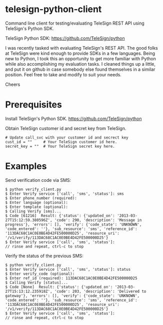 telesign-python-client
======================

Command line client for testing/evaluating TeleSign REST API using TeleSign's Python SDK.

TeleSign Python SDK: https://github.com/TeleSign/python

I was recently tasked with evaluating TeleSign's REST API.
The good folks at TeleSign were kind enough to provide SDKs in a few languages.
Being new to Python, I took this an opportunity to get more familiar with Python
while also accomplishing my evaluation tasks.  I cleaned things up a little, and
put it on github in case somebody else found themselves in a similar position.
Feel free to take and modify to suit your needs.

Cheers

Prerequisites
======================
Install TeleSign's Python SDK.
https://github.com/TeleSign/python

Obtain TeleSign customer id and secret key from TeleSign.

    # Update call_svc with your customer id and secrect key
    cust_id = ""     # Your TeleSign customer id here.
    secret_key = ""  # Your TeleSign secret key here.

Examples
======================
Send verification code via SMS:

    $ python verify_client.py
    $ Enter Verify service ['call', 'sms', 'status']: sms
    $ Enter phone_number (required):
    $ Enter language (optional):
    $ Enter template (optional):
    $ Calling Verify [sms]...
    $ Code [61216]  Result: {'status': {'updated_on': '2013-03-27T15:12:59.380596Z', 'code': 290, 'description': 'Message in progress'}, 'errors': [], 'verify': {'code_state': 'UNKNOWN', 'code_entered': ''}, 'sub_resource': 'sms', 'reference_id': '113DAC68C1AC0E0BE4D42FE500000D25', 'resource_uri': '/v1/verify/113DAC68C1AC0E0BE4D42FE500000D25'}
    $ Enter Verify service ['call', 'sms', 'status']:
    // rinse and repeat, ctrl-c to stop

Verify the status of the previous SMS:

    $ python verify_client.py
    $ Enter Verify service ['call', 'sms', 'status']: status
    $ Enter verify_code (optional):
    $ Enter ref_id (required): 113DAC68C1AC0E0BE4D42FE500000D25
    $ Calling Verify [status]...
    $ Code [None]  Result: {'status': {'updated_on': '2013-03-27T15:13:12.235918Z', 'code': 203, 'description': 'Delivered to gateway'}, 'errors': [], 'verify': {'code_state': 'UNKNOWN', 'code_entered': ''}, 'sub_resource': 'sms', 'reference_id': '113DAC68C1AC0E0BE4D42FE500000D25', 'resource_uri': '/v1/verify/113DAC68C1AC0E0BE4D42FE500000D25'}
    $ Enter Verify service ['call', 'sms', 'status']:
    // rinse and repeat, ctrl-c to stop

